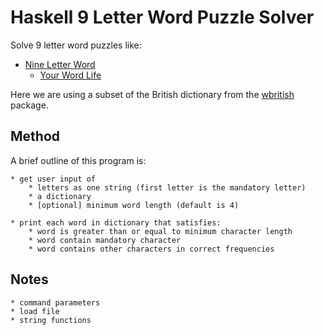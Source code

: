 # Haskell 9 Letter Word Puzzle Solver

Solve 9 letter word puzzles like:

  * [Nine Letter Word](http://nineletterword.tompaton.com/adevcrsoi/)
	* [Your Word Life](http://www.yourwiselife.com.au/games/9-letter-word/)

Here we are using a subset of the British dictionary from the
[wbritish](https://packages.debian.org/sid/text/wbritish) package.

## Method

A brief outline of this program is:

	* get user input of
		* letters as one string (first letter is the mandatory letter)
		* a dictionary
		* [optional] minimum word length (default is 4)

	* print each word in dictionary that satisfies:
		* word is greater than or equal to minimum character length
		* word contain mandatory character
		* word contains other characters in correct frequencies

## Notes

	* command parameters
	* load file
	* string functions
